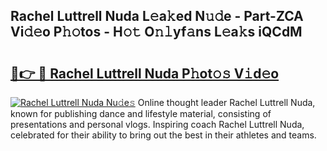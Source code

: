## Rachel Luttrell Nuda L𝚎a𝚔ed N𝚞𝚍e - Part-ZCA Vi𝚍𝚎o P𝚑𝚘tos - H𝚘𝚝 O𝚗𝚕yf𝚊ns L𝚎a𝚔s iQCdM

# <h2><a href="http://kfeb1sa.oniu.top/?m=Rachel+Luttrell+Nuda">🔗👉 🔴 Rachel Luttrell Nuda P𝚑ot𝚘𝚜 V𝚒d𝚎o</a></h2>

[![Rachel Luttrell Nuda Nu𝚍e𝚜](https://i.imgur.com/0qMVB7G.gif)](http://kfeb1sa.oniu.top/?m=Rachel+Luttrell+Nuda)
Online thought leader Rachel Luttrell Nuda, known for publishing dance and lifestyle material, consisting of presentations and personal vlogs. Inspiring coach Rachel Luttrell Nuda, celebrated for their ability to bring out the best in their athletes and teams.  
